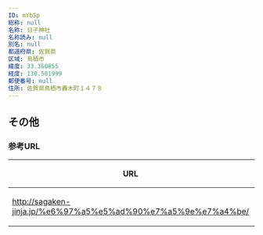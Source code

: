 ```yaml
---
ID: mYbSp
総称: null
名称: 日子神社
名称読み: null
別名: null
都道府県: 佐賀県
区域: 鳥栖市
緯度: 33.360855
経度: 130.501999
郵便番号: null
住所: 佐賀県鳥栖市轟木町１４７８
---
```


## その他

### 参考URL

| URL                                                           | 説明   |
| ------------------------------------------------------------- | ------ |
| http://sagaken-jinja.jp/%e6%97%a5%e5%ad%90%e7%a5%9e%e7%a4%be/ | 神社庁 |
